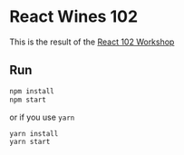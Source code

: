 # React Wines 102

This is the result of the [React 102 Workshop](https://github.com/react-bootcamp/react-102)

## Run

```sh
npm install
npm start
```

or if you use `yarn`

```sh
yarn install
yarn start
```
